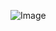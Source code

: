   ![Image](https://github.com/user-attachments/assets/31cb2943-d78c-4c39-8a40-d17604942228)
  
     
 
   
  
  

